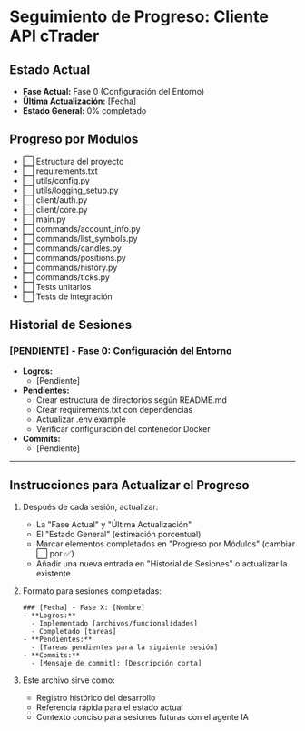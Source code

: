 # Seguimiento de Progreso: Cliente API cTrader

## Estado Actual
- **Fase Actual:** Fase 0 (Configuración del Entorno)
- **Última Actualización:** [Fecha]
- **Estado General:** 0% completado

## Progreso por Módulos
- ⬜ Estructura del proyecto
- ⬜ requirements.txt
- ⬜ utils/config.py
- ⬜ utils/logging_setup.py
- ⬜ client/auth.py
- ⬜ client/core.py
- ⬜ main.py
- ⬜ commands/account_info.py
- ⬜ commands/list_symbols.py
- ⬜ commands/candles.py
- ⬜ commands/positions.py
- ⬜ commands/history.py
- ⬜ commands/ticks.py
- ⬜ Tests unitarios
- ⬜ Tests de integración

## Historial de Sesiones

### [PENDIENTE] - Fase 0: Configuración del Entorno
- **Logros:**
  - [Pendiente]
- **Pendientes:**
  - Crear estructura de directorios según README.md
  - Crear requirements.txt con dependencias
  - Actualizar .env.example
  - Verificar configuración del contenedor Docker
- **Commits:**
  - [Pendiente]

---

## Instrucciones para Actualizar el Progreso

1. Después de cada sesión, actualizar:
   - La "Fase Actual" y "Última Actualización"
   - El "Estado General" (estimación porcentual)
   - Marcar elementos completados en "Progreso por Módulos" (cambiar ⬜ por ✅)
   - Añadir una nueva entrada en "Historial de Sesiones" o actualizar la existente

2. Formato para sesiones completadas:
   ```
   ### [Fecha] - Fase X: [Nombre]
   - **Logros:**
     - Implementado [archivos/funcionalidades]
     - Completado [tareas]
   - **Pendientes:**
     - [Tareas pendientes para la siguiente sesión]
   - **Commits:**
     - [Mensaje de commit]: [Descripción corta]
   ```

3. Este archivo sirve como:
   - Registro histórico del desarrollo
   - Referencia rápida para el estado actual
   - Contexto conciso para sesiones futuras con el agente IA 